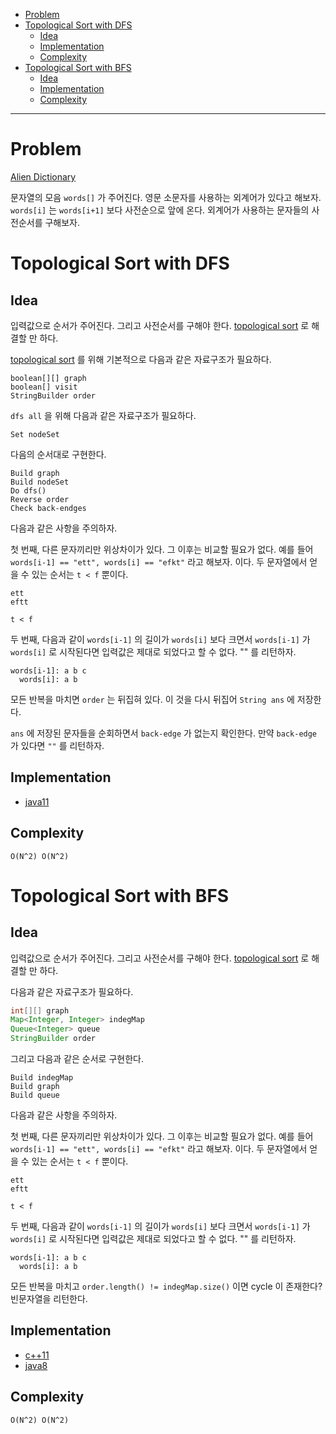 - [Problem](#problem)
- [Topological Sort with DFS](#topological-sort-with-dfs)
  - [Idea](#idea)
  - [Implementation](#implementation)
  - [Complexity](#complexity)
- [Topological Sort with BFS](#topological-sort-with-bfs)
  - [Idea](#idea-1)
  - [Implementation](#implementation-1)
  - [Complexity](#complexity-1)

---

# Problem

[Alien Dictionary](https://leetcode.com/problems/alien-dictionary/)

문자열의 모음 `words[]` 가 주어진다. 영문 소문자를 사용하는 외계어가
있다고 해보자.  `words[i]` 는 `words[i+1]` 보다 사전순으로 앞에 온다.
외계어가 사용하는 문자들의 사전순서를 구해보자.

# Topological Sort with DFS

## Idea

입력값으로 순서가 주어진다. 그리고 사전순서를 구해야 한다.
[topological
sort](/fundamentals/graph/topologicalsort/README.md) 로 해결할 만 하다.

[topological sort](/fundamentals/graph/topologicalsort/README.md) 를
위해 기본적으로 다음과 같은 자료구조가 필요하다.

```
boolean[][] graph
boolean[] visit
StringBuilder order
```

`dfs all` 을 위해 다음과 같은 자료구조가 필요하다.

```
Set nodeSet
```

다음의 순서대로 구현한다.

```
Build graph
Build nodeSet
Do dfs()
Reverse order
Check back-endges
```

다음과 같은 사항을 주의하자.

첫 번째, 다른 문자끼리만 위상차이가 있다. 그 이후는 비교할 필요가
없다.  예를 들어 `words[i-1] == "ett", words[i] == "efkt"` 라고
해보자.  이다. 두 문자열에서 얻을 수 있는 순서는 `t < f` 뿐이다.

```
ett
eftt

t < f
```

두 번째, 다음과 같이 `words[i-1]` 의 길이가 `words[i]` 보다 크면서
`words[i-1]` 가 `words[i]` 로 시작된다면 입력값은 제대로 되었다고 할
수 없다.  "" 를 리턴하자.

```
words[i-1]: a b c
  words[i]: a b
```

모든 반복을 마치면 `order` 는 뒤집혀 있다. 이 것을 다시 뒤집어 `String
ans` 에 저장한다.

`ans` 에 저장된 문자들을 순회하면서 `back-edge` 가 없는지 확인한다. 만약
`back-edge` 가 있다면 `""` 를 리턴하자.

## Implementation

* [java11](MainApp.java)

## Complexity

```
O(N^2) O(N^2)
```

# Topological Sort with BFS

## Idea

입력값으로 순서가 주어진다. 그리고 사전순서를 구해야
한다. [topological
sort](/fundamentals/graph/topologicalsort/README.md) 로 해결할 만
하다. 

다음과 같은 자료구조가 필요하다.

```java
int[][] graph
Map<Integer, Integer> indegMap
Queue<Integer> queue
StringBuilder order
```

그리고 다음과 같은 순서로 구현한다.

```
Build indegMap
Build graph
Build queue
```

다음과 같은 사항을 주의하자.

첫 번째, 다른 문자끼리만 위상차이가 있다. 그 이후는 비교할 필요가 없다.
예를 들어 `words[i-1] == "ett", words[i] == "efkt"` 라고 해보자.
이다. 두 문자열에서 얻을 수 있는 순서는 `t < f` 뿐이다.

```
ett
eftt

t < f
```

두 번째, 다음과 같이 `words[i-1]` 의 길이가 `words[i]` 보다 크면서 `words[i-1]`
가 `words[i]` 로 시작된다면 입력값은 제대로 되었다고 할 수 없다.  ""
를 리턴하자.

```
words[i-1]: a b c
  words[i]: a b
```

모든 반복을 마치고 `order.length() != indegMap.size()` 이면
cycle 이 존재한다? 빈문자열을 리턴한다.

## Implementation

* [c++11](a.cpp)
* [java8](MainApp.java)

## Complexity

```
O(N^2) O(N^2)
```
